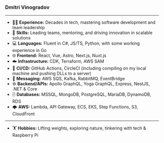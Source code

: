 ### Dmitri Vinogradov

---

- 🧙‍♂️ **Experience:** Decades in tech, mastering software development and team leadership
- 🔮 **Skills:** Leading teams, mentoring, and driving innovation in scalable solutions
- 💻 **Languages:** Fluent in C#, JS/TS, Python, with some working experience in Go
- 🌐 **Frontend:** React, Vue, Astro, Next.js, Nuxt.js
- ☁️ **Infrastructure:** CDK, Terraform, AWS SAM
- 🔄 **CI/CD:** GitHub Actions, CircleCI (including compiling on my local machine and pushing DLLs to a server)
- 📡 **Messaging:** AWS SQS, Kafka, RabbitMQ, EventBridge
- ⚙️ **Backend/APIs:** Apollo GraphQL, Yoga GraphQL, Express, NestJS, .NET & Core
- 🗄️ **Databases:** MSSQL, MongoDB, PostgreSQL, MariaDB, DynamoDB, RDS
- 🌩️ **AWS:** Lambda, API Gateway, ECS, EKS, Step Functions, S3, CloudFront

---

- 🏋️ **Hobbies:** Lifting weights, exploring nature, tinkering with tech & Raspberry Pi
